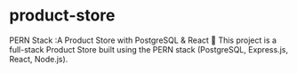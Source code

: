 # product-store
PERN Stack :A Product Store with PostgreSQL &amp; React 🛒  This project is a full-stack Product Store built using the PERN stack (PostgreSQL, Express.js, React, Node.js).


